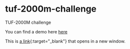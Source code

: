 # tuf-2000m-challenge
TUF-2000M challenge

You can find a demo here <a href="http://tuf-2000mchallenge20170626034832.azurewebsites.net/" target="_blank">here</a>

This is [a link](http://example.com){:target="_blank"} that opens in a new window.
